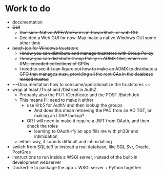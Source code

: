 # Work to do

* documentation
* ~~GUI~~ 
    * ~~Decision: Native WPF/WinForms in PowerShell, or web GUI~~
    * Decided a Web GUI for now. May make a native Windows GUI some other time
* ~~batch job for Windows truststore~~
    * ~~I know you can distribute and manage truststore with Group Policy~~
    * ~~I know you can distribute Group Policy in ADMX files, which are XML-encoded collections of GPOs~~
    * ~~I need to see if I can figure out how to make an ADMX to distribute a GPO that manages trust, providing all the root CAs in the database maked trusted~~
* ~~Documentation how to consume/operationalize the truststores ~~
* wrap at least /Trust and /Distrust in AuthZ
    * Probably also the PUT /Certificate and the POST /BatchJob
    * This means I'll need to make it either 
        * use Krb5 for AuthN and then lookup the groups
            * And does this mean retrieving the PAC from an AD TGT, or making an LDAP lookup? 
        * OR I will need to make it require a JWT from OAuth, and then check the roles
            * learning to OAuth-ify an app fills me with ph33r and intimidation
    * either way, it sounds difficult and intimidatiing
* switch from SQLite3 to instead a real database, like SQL Svr, Oracle, PostGres
* instructions to run inside a WSGI server, instead of the built-in development webserver
* Dockerfile to package the app + WSGI server + Python together